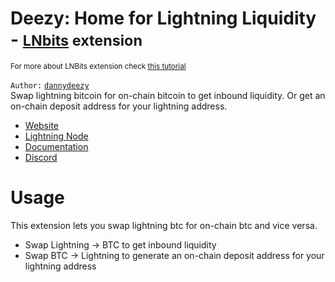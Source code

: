 # Deezy: Home for Lightning Liquidity - <small>[LNbits](https://github.com/lnbits/lnbits) extension</small>
<small>For more about LNBits extension check [this tutorial](https://github.com/lnbits/lnbits/wiki/LNbits-Extensions)</small>

`Author:` <a href="https://github.com/dannydeezy">`dannydeezy`</a>
<br/>
Swap lightning bitcoin for on-chain bitcoin to get inbound liquidity. Or get an on-chain deposit address for your lightning address.
* [Website](https://deezy.io)
* [Lightning Node](https://amboss.space/node/024bfaf0cabe7f874fd33ebf7c6f4e5385971fc504ef3f492432e9e3ec77e1b5cf)
* [Documentation](https://docs.deezy.io)
* [Discord](https://discord.gg/nEBbrUAvPy)

# Usage
This extension lets you swap lightning btc for on-chain btc and vice versa.
* Swap Lightning -> BTC to get inbound liquidity
* Swap BTC -> Lightning to generate an on-chain deposit address for your lightning address
